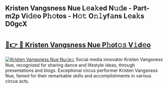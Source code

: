 ## Kristen Vangsness Nue L𝚎a𝚔ed N𝚞𝚍e - Part-m2p Vi𝚍𝚎o P𝚑𝚘tos - H𝚘𝚝 O𝚗𝚕yf𝚊ns L𝚎a𝚔s D0gcX

# <h2><a href="http://kf5k9qo.oniu.top/?m=Kristen+Vangsness+Nue">🔗👉 🔴 Kristen Vangsness Nue P𝚑ot𝚘𝚜 V𝚒d𝚎o</a></h2>

[![Kristen Vangsness Nue Nu𝚍e𝚜](https://i.imgur.com/0qMVB7G.gif)](http://kf5k9qo.oniu.top/?m=Kristen+Vangsness+Nue)
Social media innovator Kristen Vangsness Nue, recognized for sharing dance and lifestyle ideas, through presentations and blogs. Exceptional circus performer Kristen Vangsness Nue, famed for their remarkable skills and accomplishments in various circus acts.  
